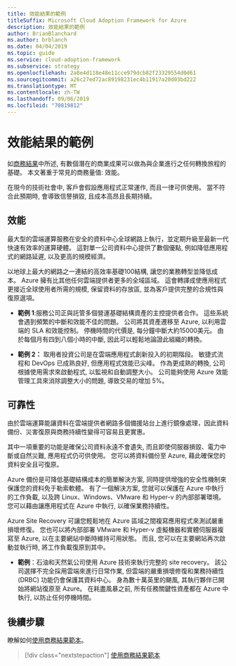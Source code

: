 ```yaml
---
title: 效能結果的範例
titleSuffix: Microsoft Cloud Adoption Framework for Azure
description: 效能結果的範例
author: BrianBlanchard
ms.author: brblanch
ms.date: 04/04/2019
ms.topic: guide
ms.service: cloud-adoption-framework
ms.subservice: strategy
ms.openlocfilehash: 2a8e4d118e48e11cce979dcb82f23329554d0d61
ms.sourcegitcommit: a26c27ed72ac89198231ec4b11917a20d03bd222
ms.translationtype: MT
ms.contentlocale: zh-TW
ms.lasthandoff: 09/06/2019
ms.locfileid: "70819812"
---
```

# <a name="examples-of-performance-outcomes"></a>效能結果的範例

如[商務結果](index.md)中所述, 有數個潛在的商業成果可以做為與企業進行之任何轉換旅程的基礎。 本文著重于常見的商務量值: 效能。

在現今的技術社會中, 客戶會假設應用程式正常運作, 而且一律可供使用。 當不符合此預期時, 會導致信譽損毀, 且成本高昂且長期持續。

## <a name="performance"></a>效能

最大型的雲端運算服務在安全的資料中心全球網路上執行，並定期升級至最新一代快速有效率的運算硬體。 這對單一公司資料中心提供了數個優點, 例如降低應用程式的網路延遲, 以及更高的規模經濟。

以地球上最大的網路之一連結的高效率基礎100結構, 讓您的業務轉型並降低成本。 Azure 擁有比其他任何雲端提供者更多的全域區域。 這會轉譯成使應用程式更接近全球使用者所需的規模, 保留資料的存放區, 並為客戶提供完整的合規性與復原選項。

- **範例 1**:服務公司正與託管多個營運基礎結構資產的主控提供者合作。 這些系統會遇到頻繁的中斷和效能不佳的問題。 公司將其資產遷移至 Azure, 以利用雲端的 SLA 和效能控制。 停機時間的代價是, 每分鐘中斷大約15000美元。 由於每個月有四到八個小時的中斷, 因此可以輕鬆地論證此組織的轉換。

- **範例 2：** 取用者投資公司是在雲端應用程式創新投入的初期階段。 敏捷式流程和 DevOps 已成熟良好, 但應用程式效能已尖峰。 作為更成熟的轉換, 公司根據使用需求來啟動程式, 以監視和自動調整大小。 公司能夠使用 Azure 效能管理工具來消除調整大小的問題, 導致交易的增加 5%。

## <a name="reliability"></a>可靠性

由於雲端運算能讓資料在雲端提供者網路多個備援站台上進行鏡像處理，因此資料備份、災害復原與商務持續性變得可容易且更實惠。

其中一項重要的功能是確保公司資料永遠不會遺失, 而且即使伺服器損毀、電力中斷或自然災難, 應用程式仍可供使用。 您可以將資料備份至 Azure, 藉此確保您的資料安全且可復原。

Azure 備份是可降低基礎結構成本的簡單解決方案, 同時提供增強的安全性機制來保護您的資料免于勒索軟體。 有了一個解決方案, 您就可以保護在 Azure 中執行的工作負載, 以及跨 Linux、Windows、VMware 和 Hyper-v 的內部部署環境。 您可以藉由讓應用程式在 Azure 中執行, 以確保業務持續性。

Azure Site Recovery 可讓您輕鬆地在 Azure 區域之間複寫應用程式來測試嚴重損壞修復。 您也可以將內部部署 VMware 和 Hyper-v 虛擬機器和實體伺服器複寫至 Azure, 以在主要網站中斷時維持可用狀態。 而且, 您可以在主要網站再次啟動並執行時, 將工作負載復原到其中。

- **範例**：石油和天然氣公司使用 Azure 技術來執行完整的 site recovery。 該公司選擇不完全採用雲端來進行日常作業, 但雲端的嚴重損壞修復和業務持續性 (DRBC) 功能仍會保護其資料中心。 身為數十萬英里的颶風, 其執行夥伴已開始將網站復原至 Azure。 在耗盡風暴之前, 所有任務關鍵性資產都在 Azure 中執行, 以防止任何停機時間。

## <a name="next-steps"></a>後續步驟

瞭解如何[使用商務結果範本](./how-to-use-the-business-outcome-template.md)。

> [!div class="nextstepaction"]
> [使用商務結果範本](./how-to-use-the-business-outcome-template.md)
